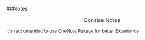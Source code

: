 ##Notes
<p align = center>
  Consise Notes
</p>




<sub>It's reccomended to use OneNote Pakage for better Experience</sub>
